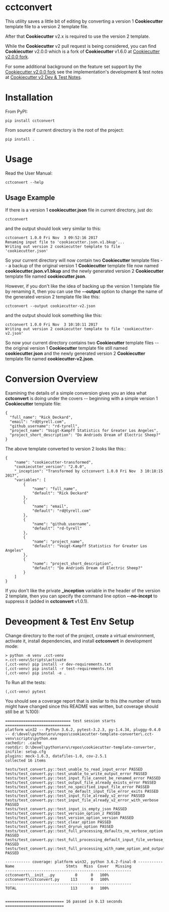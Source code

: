 # cctconvert #

This utility saves a little bit of editing by converting a version 1 **Cookiecutter** template file to a version 2 template file.

After that **Cookiecutter** v2.x is required to use the version 2 template.

While the **Cookiecutter** v2 pull request is being considered, you can find **Cookiecutter** v2.0.0 which is a fork of **Cookiecutter** v1.6.0 at [Cookiecutter v2.0.0 fork](https://github.com/eruber/cookiecutter/tree/new-2.0-context).

For some additional background on the feature set support by the [Cookiecutter v2.0.0 fork](https://github.com/eruber/cookiecutter/tree/new-2.0-context) see the implementation's development & test notes at [Cookiecutter v2 Dev & Test Notes](https://github.com/eruber/cookiecutter-v2-fork-docs).

# Installation #

From PyPI:

	pip install cctconvert

From source if current directory is the root of the project:

    pip install .


# Usage #

Read the User Manual:

    cctconvert --help

## Usage Example ##

If there is a version 1 **cookiecutter.json** file in current directory, just do:

	cctconvert

and the output should look very similar to this:

	cctconvert 1.0.0 Fri Nov  3 09:52:16 2017
	Renaming input file to 'cookiecutter.json.v1.bkup'...
	Writing out version 2 cookiecutter template to file 'cookiecutter.json'

So your current directory will now contain two **Cookiecutter** template files -- a backup of the original version 1 **Cookiecutter** template
file now named **cookiecutter.json.v1.bkup** and the newly generated version 2 **Cookiecutter** template file named **cookiecutter.json**.

However, if you don't like the idea of backing up the version 1 template file by renaming it, then you can use the **--output** option to change the name of the generated version 2 template file like this:

	cctconvert --output cookiecutter-v2.json

and the output should look something like this:

	cctconvert 1.0.0 Fri Nov  3 10:10:11 2017
	Writing out version 2 cookiecutter template to file 'cookiecutter-v2.json'
  
So now your current directory contains two **Cookiecutter** template files -- the original version 1 **Cookiecutter** template file still named  **cookiecutter.json** and the newly generated version 2 **Cookiecutter** template file named **cookiecutter-v2.json**.

                                            
# Conversion Overview #

Examining the details of a simple conversion gives you an idea what **cctconvert** is doing under the covers -- beginning with a simple version 1 **Cookiecutter** template file:
	
	{
	  "full_name": "Rick Deckard",
	  "email": "rd@tyrell.com",
	  "github_username": "rd-tyrell",
	  "project_name": "Voigt-Kampff Statistics for Greater Los Angeles",
	  "project_short_description": "Do Andriods Dream of Electric Sheep?"
	}

The above template converted to version 2 looks like this::
	
	{
	    "name": "cookiecutter-transformed",
	    "cookiecutter_version": "2.0.0",
	    "_inception": "Transformed by cctconvert 1.0.0 Fri Nov  3 10:18:15 2017",
	    "variables": [
	        {
	            "name": "full_name",
	            "default": "Rick Deckard"
	        },
	        {
	            "name": "email",
	            "default": "rd@tyrell.com"
	        },
	        {
	            "name": "github_username",
	            "default": "rd-tyrell"
	        },
	        {
	            "name": "project_name",
	            "default": "Voigt-Kampff Statistics for Greater Los Angeles"
	        },
	        {
	            "name": "project_short_description",
	            "default": "Do Andriods Dream of Electric Sheep?"
	        }
	    ]
	}

If you don't like the private **\_inception** variable in the header of the version 2 template, then you can specify the command line option **--no-incept** to suppress it (added in **cctconvert** v1.0.1).

#  Deveopment & Test Env Setup #

Change directory to the root of the project, create a virtual environment, activate it, install dependencies, and install **cctconvert** in development mode:

	> python -m venv .cct-venv
	>.cct-venv\Scripts\activate
	(,cct-venv) pip install -r dev-requirements.txt
	(,cct-venv) pip install -r test-requirements.txt
	(,cct-venv) pip instal -e .

To Run all the tests:

	(,cct-venv) pytest

You should see a coverage report that is similar to this (the number of tests might have changed since this README was written,
but coverage should still be at %100):
	
	============================= test session starts =============================
	platform win32 -- Python 3.6.2, pytest-3.2.3, py-1.4.34, pluggy-0.4.0 -- d:\devel\python\eru\repos\cookiecutter-template-converter\.cct-venv\scripts\python.exe
	cachedir: .cache
	rootdir: D:\Devel\python\eru\repos\cookiecutter-template-converter, inifile: setup.cfg
	plugins: mock-1.6.3, datafiles-1.0, cov-2.5.1
	collected 16 items
	
	tests/test_convert.py::test_unable_to_read_input_error PASSED
	tests/test_convert.py::test_unable_to_write_output_error PASSED
	tests/test_convert.py::test_input_file_cannot_be_renamed_error PASSED
	tests/test_convert.py::test_output_file_already_exists_error PASSED
	tests/test_convert.py::test_no_specified_input_file_error PASSED
	tests/test_convert.py::test_no_default_input_file_error_exits PASSED
	tests/test_convert.py::test_input_file_already_v2_error PASSED
	tests/test_convert.py::test_input_file_already_v2_error_with_verbose PASSED
	tests/test_convert.py::test_input_is_empty_json PASSED
	tests/test_convert.py::test_version_option_z PASSED
	tests/test_convert.py::test_version_option_version PASSED
	tests/test_convert.py::test_clear_option PASSED
	tests/test_convert.py::test_dryrun_option PASSED
	tests/test_convert.py::test_full_processing_defaults_no_verbose_option PASSED
	tests/test_convert.py::test_full_processing_default_input_file_verbose_option PASSED
	tests/test_convert.py::test_full_processing_with_name_option_and_output_option PASSED
	
	----------- coverage: platform win32, python 3.6.2-final-0 -----------
	Name                       Stmts   Miss  Cover   Missing
	--------------------------------------------------------
	cctconvert\__init__.py         0      0   100%
	cctconvert\cctconvert.py     113      0   100%
	--------------------------------------------------------
	TOTAL                        113      0   100%
	
	
	========================== 16 passed in 0.13 seconds ==========================

